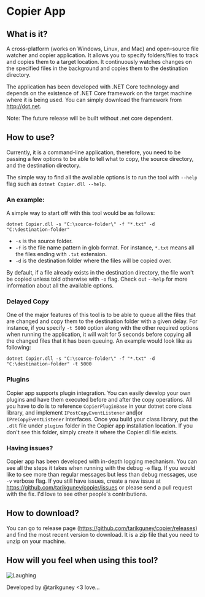 # Copier App

## What is it?
A cross-platform (works on Windows, Linux, and Mac) and open-source file watcher and copier application. It allows you to specify folders/files to track and copies them to a target location. It continuously watches changes on the specified files in the background and copies them to the destination directory.

The application has been developed with .NET Core technology and depends on the existence of .NET Core framework on the target machine where it is being used. You can simply download the framework from http://dot.net.

Note: The future release will be built without .net core dependent.

## How to use?

Currently, it is a command-line application, therefore, you need to be passing a few options to be able to tell what to copy, the source directory, and the destination directory.

The simple way to find all the available options is to run the tool with `--help` flag such as `dotnet Copier.dll --help`.

### An example:
A simple way to start off with this tool would be as follows:

```
dotnet Copier.dll -s "C:\source-folder\" -f "*.txt" -d "C:\destination-folder"
```

- `-s` is the source folder.
- `-f` is the file name pattern in glob format. For instance, `*.txt` means all the files ending with `.txt` extension. 
- `-d` is the destination folder where the files will be copied over.

By default, if a file already exists in the destination directory, the file won't be copied unless told otherwise with `-o` flag. Check out `--help` for more information about all the available options.

### Delayed Copy
One of the major features of this tool is to be able to queue all the files that are changed and copy them to the destination folder with a given delay. For instance, if you specify `-t 5000` option along with the other required options when running the application, it will wait for 5 seconds before copying all the changed files that it has been queuing. An example would look like as following:

```
dotnet Copier.dll -s "C:\source-folder\" -f "*.txt" -d "C:\destination-folder" -t 5000
```

### Plugins

Copier app supports plugin integration. You can easily develop your own plugins and have them executed before and after the copy operations. All you have to do is to reference `CopierPluginBase` in your dotnet core class library, and implement `IPostCopyEventListener` and|or `IPreCopyEventListener` interfaces. Once you build your class library, put the `.dll` file under `plugins` folder in the Copier app installation location. If you don't see this folder, simply create it where the Copier.dll file exists.

### Having issues?

Copier app has been developed with in-depth logging mechanism. You can see all the steps it takes when running with the debug `-e` flag. If you would like to see more than regular messages but less than debug messages, use `-v` verbose flag. If you still have issues, create a new issue at https://github.com/tarikguney/copier/issues or please send a pull request with the fix. I'd love to see other people's contributions.


## How to download?

You can go to release page (https://github.com/tarikguney/copier/releases) and find the most recent version to download. It is a zip file that you need to unzip on your machine. 

## How will you feel when using this tool?

![Laughing](https://media.giphy.com/media/l1IYbqyLSloejiLok/giphy.gif)

Developed by @tarikguney <3 love...